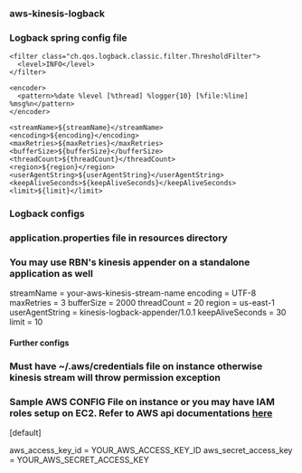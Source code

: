### aws-kinesis-logback ###
### Logback spring config file ###

<?xml version="1.0" encoding="UTF-8" ?>
<configuration scan="true">
  <property name="applicationName" value="${appName}"/>
  <property resource="application.properties" />
  <appender name="KINESIS"  class="com.proquest.intota.v2.log.KinesisAppender">
    
    <filter class="ch.qos.logback.classic.filter.ThresholdFilter">
      <level>INFO</level>
    </filter>
    
    <encoder>
      <pattern>%date %level [%thread] %logger{10} [%file:%line] %msg%n</pattern>
    </encoder>
        
    <streamName>${streamName}</streamName>
    <encoding>${encoding}</encoding>
    <maxRetries>${maxRetries}</maxRetries>
    <bufferSize>${bufferSize}</bufferSize>
    <threadCount>${threadCount}</threadCount>
    <region>${region}</region>
    <userAgentString>${userAgentString}</userAgentString>
    <keepAliveSeconds>${keepAliveSeconds}</keepAliveSeconds>
    <limit>${limit}</limit>
    
  </appender>
   
  <logger name = "com.rightbrainnetworks.aws-kinesis-logback" level="INFO">
    <appender-ref ref="KINESIS"/>
  </logger> 
    
  <root level="ERROR">
    <appender-ref ref="KINESIS"/>
  </root>
</configuration> 



### Logback configs ###
### application.properties file in resources directory ###
### You may use RBN's kinesis appender on a standalone application as well

streamName = your-aws-kinesis-stream-name
encoding = UTF-8
maxRetries = 3
bufferSize = 2000
threadCount = 20
region = us-east-1
userAgentString = kinesis-logback-appender/1.0.1
keepAliveSeconds = 30
limit = 10


#### Further configs ####
### Must have ~/.aws/credentials file on instance otherwise kinesis stream will throw permission exception ####
### Sample AWS CONFIG File on instance or you may have IAM roles setup on EC2. Refer to AWS api documentations <a href="http://docs.aws.amazon.com/AWSSdkDocsJava/latest/DeveloperGuide/credentials.html">here</a> ####

[default]

aws_access_key_id = YOUR_AWS_ACCESS_KEY_ID
aws_secret_access_key = YOUR_AWS_SECRET_ACCESS_KEY





